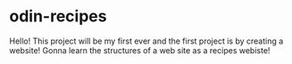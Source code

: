 # odin-recipes
Hello! This project will be my first ever and the first project is by creating a website!
Gonna learn the structures of a web site as a recipes webiste!
